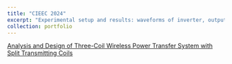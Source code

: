 ```yaml
---
title: "CIEEC 2024"
excerpt: "Experimental setup and results: waveforms of inverter, output power and efficiency with frequencies variations<br/><img src='CIEEC_exp.png'>"
collection: portfolio
---
```


[Analysis and Design of Three-Coil Wireless Power Transfer System with Split Transmitting Coils](../_publications/2024-07-15-CIEEC.md)
